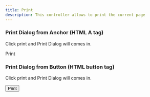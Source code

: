 ```yaml
---
title: Print
description: This controller allows to print the current page
---
```


### Print Dialog from Anchor (HTML A tag)

Click print and Print Dialog will comes in.

<div data-controller="print">
  <a data-action="click->print#print" class="is-primary is-text">Print</a>
</div>

### Print Dialog from Button (HTML button tag)

Click print and Print Dialog will comes in.

<div data-controller="print">
  <button data-action="click->print#print" class="button is-primary">Print</button>
</div>